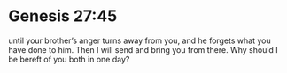 # Genesis 27:45

until your brother’s anger turns away from you, and he forgets what you have done to him. Then I will send and bring you from there. Why should I be bereft of you both in one day?
